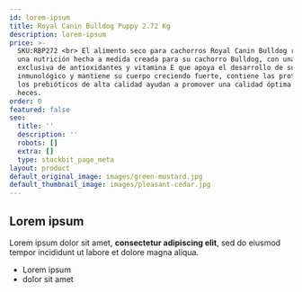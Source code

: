 ```yaml
---
id: lorem-ipsum
title: Royal Canin Bulldog Puppy 2.72 Kg
description: lorem-ipsum
price: >-
  SKU:RBP272 <br> El alimento seco para cachorros Royal Canin Bulldog representa
  una nutrición hecha a medida creada para su cachorro Bulldog, con una mezcla
  exclusiva de antioxidantes y vitamina E que apoya el desarrollo de su sistema
  inmunológico y mantiene su cuerpo creciendo fuerte, contiene las proteínas y
  los prebióticos de alta calidad ayudan a promover una calidad óptima de las
  heces.
order: 0
featured: false
seo:
  title: ''
  description: ''
  robots: []
  extra: []
  type: stackbit_page_meta
layout: product
default_original_image: images/green-mustard.jpg
default_thumbnail_image: images/pleasant-cedar.jpg
---
```

## Lorem ipsum

Lorem ipsum dolor sit amet, **consectetur adipiscing elit**, sed do eiusmod tempor incididunt ut labore et dolore magna aliqua.

- Lorem ipsum
- dolor sit amet